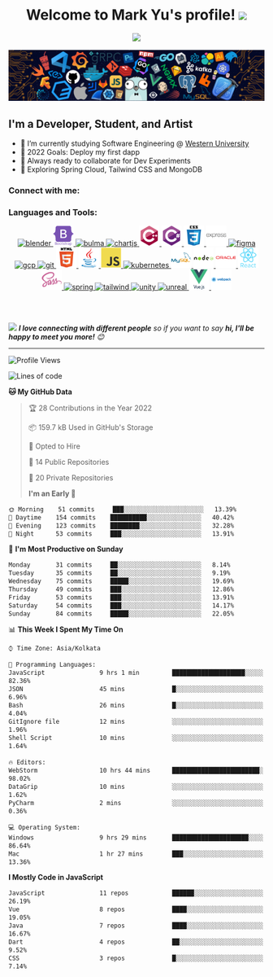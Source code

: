 <h1 align="center">
  Welcome to Mark Yu's profile!
  <img src="https://media.giphy.com/media/hvRJCLFzcasrR4ia7z/giphy.gif" width="28">
</h1>

<!-- Typing SVG by DenverCoder1 - https://github.com/DenverCoder1/readme-typing-svg -->
<p align="center">
  <a href="https://github.com/DenverCoder1/readme-typing-svg"><img src="https://readme-typing-svg.herokuapp.com/?lines=Full-stack%20web%20developer;Software%20Engineering%2FAt%20UWO;10%2B%20years%20of%20coding%20experience;Always%20learning%20new%20things&font=Fira%20Code&center=true&width=440&height=45&color=f75c7e&vCenter=true&size=22"></a>
</p>

![](https://github.com/zhenxiao-yu/zhenxiao-yu/blob/master/img/header_.png)

## I'm a Developer, Student, and Artist

- 🔭 I’m currently studying Software Engineering @ [Western University][uwo]
- 🥅 2022 Goals: Deploy my first dapp
- 🚀 Always ready to collaborate for Dev Experiments
- 🧠 Exploring Spring Cloud, Tailwind CSS and MongoDB

### Connect with me:

### Languages and Tools:

<p align="center"><a href="https://www.blender.org/" target="_blank" rel="noreferrer"> <img src="https://download.blender.org/branding/community/blender_community_badge_white.svg" alt="blender" width="40" height="40"/> </a> <a href="https://getbootstrap.com" target="_blank" rel="noreferrer"> <img src="https://raw.githubusercontent.com/devicons/devicon/master/icons/bootstrap/bootstrap-plain-wordmark.svg" alt="bootstrap" width="40" height="40"/> </a> <a href="https://bulma.io/" target="_blank" rel="noreferrer"> <img src="https://raw.githubusercontent.com/gilbarbara/logos/804dc257b59e144eaca5bc6ffd16949752c6f789/logos/bulma.svg" alt="bulma" width="40" height="40"/> </a> <a href="https://www.chartjs.org" target="_blank" rel="noreferrer"> <img src="https://www.chartjs.org/media/logo-title.svg" alt="chartjs" width="40" height="40"/> </a> <a href="https://www.w3schools.com/cpp/" target="_blank" rel="noreferrer"> <img src="https://raw.githubusercontent.com/devicons/devicon/master/icons/cplusplus/cplusplus-original.svg" alt="cplusplus" width="40" height="40"/> </a> <a href="https://www.w3schools.com/cs/" target="_blank" rel="noreferrer"> <img src="https://raw.githubusercontent.com/devicons/devicon/master/icons/csharp/csharp-original.svg" alt="csharp" width="40" height="40"/> </a> <a href="https://www.w3schools.com/css/" target="_blank" rel="noreferrer"> <img src="https://raw.githubusercontent.com/devicons/devicon/master/icons/css3/css3-original-wordmark.svg" alt="css3" width="40" height="40"/> </a> <a href="https://expressjs.com" target="_blank" rel="noreferrer"> <img src="https://raw.githubusercontent.com/devicons/devicon/master/icons/express/express-original-wordmark.svg" alt="express" width="40" height="40"/> </a> <a href="https://www.figma.com/" target="_blank" rel="noreferrer"> <img src="https://www.vectorlogo.zone/logos/figma/figma-icon.svg" alt="figma" width="40" height="40"/> </a> <a href="https://cloud.google.com" target="_blank" rel="noreferrer"> <img src="https://www.vectorlogo.zone/logos/google_cloud/google_cloud-icon.svg" alt="gcp" width="40" height="40"/> </a> <a href="https://git-scm.com/" target="_blank" rel="noreferrer"> <img src="https://www.vectorlogo.zone/logos/git-scm/git-scm-icon.svg" alt="git" width="40" height="40"/> </a> <a href="https://www.w3.org/html/" target="_blank" rel="noreferrer"> <img src="https://raw.githubusercontent.com/devicons/devicon/master/icons/html5/html5-original-wordmark.svg" alt="html5" width="40" height="40"/> </a> <a href="https://www.java.com" target="_blank" rel="noreferrer"> <img src="https://raw.githubusercontent.com/devicons/devicon/master/icons/java/java-original.svg" alt="java" width="40" height="40"/> </a> <a href="https://developer.mozilla.org/en-US/docs/Web/JavaScript" target="_blank" rel="noreferrer"> <img src="https://raw.githubusercontent.com/devicons/devicon/master/icons/javascript/javascript-original.svg" alt="javascript" width="40" height="40"/> </a> <a href="https://kubernetes.io" target="_blank" rel="noreferrer"> <img src="https://www.vectorlogo.zone/logos/kubernetes/kubernetes-icon.svg" alt="kubernetes" width="40" height="40"/> </a> <a href="https://www.mysql.com/" target="_blank" rel="noreferrer"> <img src="https://raw.githubusercontent.com/devicons/devicon/master/icons/mysql/mysql-original-wordmark.svg" alt="mysql" width="40" height="40"/> </a> <a href="https://nodejs.org" target="_blank" rel="noreferrer"> <img src="https://raw.githubusercontent.com/devicons/devicon/master/icons/nodejs/nodejs-original-wordmark.svg" alt="nodejs" width="40" height="40"/> </a> <a href="https://www.oracle.com/" target="_blank" rel="noreferrer"> <img src="https://raw.githubusercontent.com/devicons/devicon/master/icons/oracle/oracle-original.svg" alt="oracle" width="40" height="40"/> </a> <a href="https://reactjs.org/" target="_blank" rel="noreferrer"> <img src="https://raw.githubusercontent.com/devicons/devicon/master/icons/react/react-original-wordmark.svg" alt="react" width="40" height="40"/> </a> <a href="https://sass-lang.com" target="_blank" rel="noreferrer"> <img src="https://raw.githubusercontent.com/devicons/devicon/master/icons/sass/sass-original.svg" alt="sass" width="40" height="40"/> </a> <a href="https://spring.io/" target="_blank" rel="noreferrer"> <img src="https://www.vectorlogo.zone/logos/springio/springio-icon.svg" alt="spring" width="40" height="40"/> </a> <a href="https://tailwindcss.com/" target="_blank" rel="noreferrer"> <img src="https://www.vectorlogo.zone/logos/tailwindcss/tailwindcss-icon.svg" alt="tailwind" width="40" height="40"/> </a> <a href="https://unity.com/" target="_blank" rel="noreferrer"> <img src="https://www.vectorlogo.zone/logos/unity3d/unity3d-icon.svg" alt="unity" width="40" height="40"/> </a> <a href="https://unrealengine.com/" target="_blank" rel="noreferrer"> <img src="https://raw.githubusercontent.com/kenangundogan/fontisto/036b7eca71aab1bef8e6a0518f7329f13ed62f6b/icons/svg/brand/unreal-engine.svg" alt="unreal" width="40" height="40"/> </a> <a href="https://vuejs.org/" target="_blank" rel="noreferrer"> <img src="https://raw.githubusercontent.com/devicons/devicon/master/icons/vuejs/vuejs-original-wordmark.svg" alt="vuejs" width="40" height="40"/> </a> <a href="https://webpack.js.org" target="_blank" rel="noreferrer"> <img src="https://raw.githubusercontent.com/devicons/devicon/d00d0969292a6569d45b06d3f350f463a0107b0d/icons/webpack/webpack-original-wordmark.svg" alt="webpack" width="40" height="40"/> </a> </p>

<br />
<br />

<img src="https://media.giphy.com/media/LnQjpWaON8nhr21vNW/giphy.gif" width="60"> <em><b>I love connecting with different people</b> so if you want to say <b>hi, I'll be happy to meet you more!</b> 😊</em>

---

<!--START_SECTION:zhenxiao-yu-->

![Profile Views](http://img.shields.io/badge/Profile%20Views-1554-blue)

![Lines of code](https://img.shields.io/badge/From%20Hello%20World%20I%27ve%20Written-1%20Million%20lines%20of%20code-blue)

**🐱 My GitHub Data**

> 🏆 28 Contributions in the Year 2022
>
> 📦 159.7 kB Used in GitHub's Storage
>
> 💼 Opted to Hire
>
> 📜 14 Public Repositories
>
> 🔑 20 Private Repositories
>
> **I'm an Early 🐤**

```text
🌞 Morning    51 commits     ███░░░░░░░░░░░░░░░░░░░░░░   13.39%
🌆 Daytime    154 commits    ██████████░░░░░░░░░░░░░░░   40.42%
🌃 Evening    123 commits    ████████░░░░░░░░░░░░░░░░░   32.28%
🌙 Night      53 commits     ███░░░░░░░░░░░░░░░░░░░░░░   13.91%

```

📅 **I'm Most Productive on Sunday**

```text
Monday       31 commits     ██░░░░░░░░░░░░░░░░░░░░░░░   8.14%
Tuesday      35 commits     ██░░░░░░░░░░░░░░░░░░░░░░░   9.19%
Wednesday    75 commits     █████░░░░░░░░░░░░░░░░░░░░   19.69%
Thursday     49 commits     ███░░░░░░░░░░░░░░░░░░░░░░   12.86%
Friday       53 commits     ███░░░░░░░░░░░░░░░░░░░░░░   13.91%
Saturday     54 commits     ███░░░░░░░░░░░░░░░░░░░░░░   14.17%
Sunday       84 commits     █████░░░░░░░░░░░░░░░░░░░░   22.05%

```

📊 **This Week I Spent My Time On**

```text
⌚︎ Time Zone: Asia/Kolkata

💬 Programming Languages:
JavaScript               9 hrs 1 min         ████████████████████░░░░░   82.36%
JSON                     45 mins             █░░░░░░░░░░░░░░░░░░░░░░░░   6.96%
Bash                     26 mins             █░░░░░░░░░░░░░░░░░░░░░░░░   4.04%
GitIgnore file           12 mins             ░░░░░░░░░░░░░░░░░░░░░░░░░   1.96%
Shell Script             10 mins             ░░░░░░░░░░░░░░░░░░░░░░░░░   1.64%

🔥 Editors:
WebStorm                 10 hrs 44 mins      ████████████████████████░   98.02%
DataGrip                 10 mins             ░░░░░░░░░░░░░░░░░░░░░░░░░   1.62%
PyCharm                  2 mins              ░░░░░░░░░░░░░░░░░░░░░░░░░   0.36%

💻 Operating System:
Windows                  9 hrs 29 mins       █████████████████████░░░░   86.64%
Mac                      1 hr 27 mins        ███░░░░░░░░░░░░░░░░░░░░░░   13.36%

```

**I Mostly Code in JavaScript**

```text
JavaScript               11 repos            ██████░░░░░░░░░░░░░░░░░░░   26.19%
Vue                      8 repos             ████░░░░░░░░░░░░░░░░░░░░░   19.05%
Java                     7 repos             ████░░░░░░░░░░░░░░░░░░░░░   16.67%
Dart                     4 repos             ██░░░░░░░░░░░░░░░░░░░░░░░   9.52%
CSS                      3 repos             █░░░░░░░░░░░░░░░░░░░░░░░░   7.14%

```

[uwo]: https://www.uwo.ca/
[youtube]: https://www.youtube.com/channel/UCUY09EUdbMoyDeWrMBYcUZQ
[instagram]: https://instagram.com/codeSTACKr
[linkedin]: https://linkedin.com/in/codeSTACKr
[webdevplaylist]: https://www.youtube.com/playlist?list=PLkwxH9e_vrAJ0WbEsFA9W3I1W-g_BTsbt
[jsplaylist]: https://www.youtube.com/playlist?list=PLkwxH9e_vrALRJKu7wfXby3MKeflhTu6B
[cssplaylist]: https://www.youtube.com/playlist?list=PLkwxH9e_vrALSdvZuEh6gqQdmDoDIoqz4
[reactplaylist]: https://www.youtube.com/playlist?list=PLkwxH9e_vrAK4TdffpxKY3QGyHCpxFcQ0
